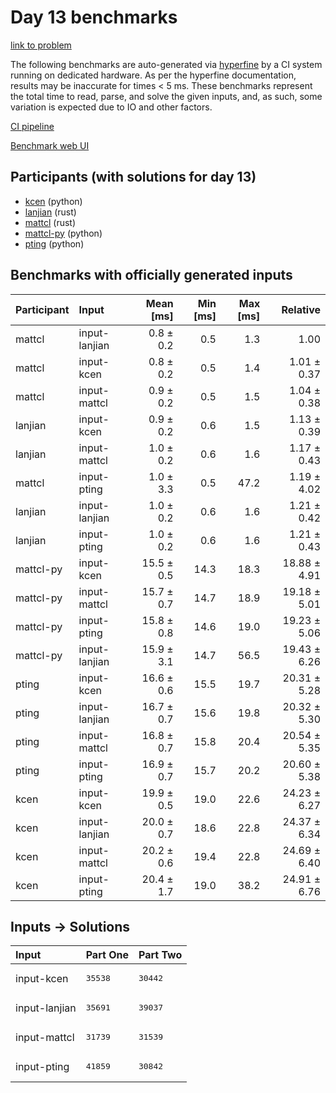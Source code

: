# Day 13 benchmarks

[link to problem](https://adventofcode.com/2023/day/13)

The following benchmarks are auto-generated via
[hyperfine](https://github.com/sharkdp/hyperfine) by a CI system running on
dedicated hardware. As per the hyperfine documentation, results may be
inaccurate for times < 5 ms. These benchmarks represent the total time to read,
parse, and solve the given inputs, and, as such, some variation is expected due
to IO and other factors.

[CI pipeline](http://ci.papercode.net:8080/teams/main/pipelines/aoc2023)

[Benchmark web UI](https://aoc.ancalagon.black)


## Participants (with solutions for day 13)

- [kcen](https://github.com/kcen/aoc2023) (python)
- [lanjian](https://github.com/lanjian/aoc-2023) (rust)
- [mattcl](https://github.com/mattcl/aoc2023) (rust)
- [mattcl-py](https://github.com/mattcl/aoc2023-py) (python)
- [pting](https://github.com/pting/aoc2023) (python)


## Benchmarks with officially generated inputs

| Participant | Input | Mean [ms] | Min [ms] | Max [ms] | Relative |
|:---|:---|---:|---:|---:|---:|
| mattcl | input-lanjian | 0.8 ± 0.2 | 0.5 | 1.3 | 1.00 |
| mattcl | input-kcen | 0.8 ± 0.2 | 0.5 | 1.4 | 1.01 ± 0.37 |
| mattcl | input-mattcl | 0.9 ± 0.2 | 0.5 | 1.5 | 1.04 ± 0.38 |
| lanjian | input-kcen | 0.9 ± 0.2 | 0.6 | 1.5 | 1.13 ± 0.39 |
| lanjian | input-mattcl | 1.0 ± 0.2 | 0.6 | 1.6 | 1.17 ± 0.43 |
| mattcl | input-pting | 1.0 ± 3.3 | 0.5 | 47.2 | 1.19 ± 4.02 |
| lanjian | input-lanjian | 1.0 ± 0.2 | 0.6 | 1.6 | 1.21 ± 0.42 |
| lanjian | input-pting | 1.0 ± 0.2 | 0.6 | 1.6 | 1.21 ± 0.43 |
| mattcl-py | input-kcen | 15.5 ± 0.5 | 14.3 | 18.3 | 18.88 ± 4.91 |
| mattcl-py | input-mattcl | 15.7 ± 0.7 | 14.7 | 18.9 | 19.18 ± 5.01 |
| mattcl-py | input-pting | 15.8 ± 0.8 | 14.6 | 19.0 | 19.23 ± 5.06 |
| mattcl-py | input-lanjian | 15.9 ± 3.1 | 14.7 | 56.5 | 19.43 ± 6.26 |
| pting | input-kcen | 16.6 ± 0.6 | 15.5 | 19.7 | 20.31 ± 5.28 |
| pting | input-lanjian | 16.7 ± 0.7 | 15.6 | 19.8 | 20.32 ± 5.30 |
| pting | input-mattcl | 16.8 ± 0.7 | 15.8 | 20.4 | 20.54 ± 5.35 |
| pting | input-pting | 16.9 ± 0.7 | 15.7 | 20.2 | 20.60 ± 5.38 |
| kcen | input-kcen | 19.9 ± 0.5 | 19.0 | 22.6 | 24.23 ± 6.27 |
| kcen | input-lanjian | 20.0 ± 0.7 | 18.6 | 22.8 | 24.37 ± 6.34 |
| kcen | input-mattcl | 20.2 ± 0.6 | 19.4 | 22.8 | 24.69 ± 6.40 |
| kcen | input-pting | 20.4 ± 1.7 | 19.0 | 38.2 | 24.91 ± 6.76 |


## Inputs -> Solutions

| Input | Part One | Part Two |
|:---|:---|:---|
|input-kcen|<pre>35538</pre>|<pre>30442</pre>|
|input-lanjian|<pre>35691</pre>|<pre>39037</pre>|
|input-mattcl|<pre>31739</pre>|<pre>31539</pre>|
|input-pting|<pre>41859</pre>|<pre>30842</pre>|